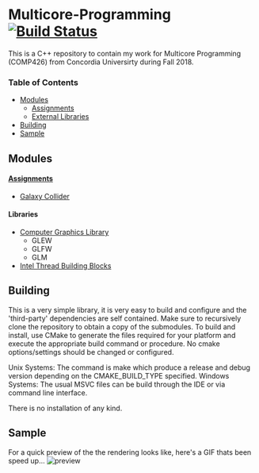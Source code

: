 # Multicore-Programming [![Build Status](https://travis-ci.com/prince-chrismc/Multicore-Programming.svg?branch=master)](https://travis-ci.com/prince-chrismc/Multicore-Programming)
This is a C++ repository to contain my work for Multicore Programming (COMP426) from Concordia Universirty during Fall 2018.

### Table of Contents
- [Modules](#Modules)
   - [Assignments](#Assignments)
   - [External Libraries](#Libraries)
- [Building](#Building)
- [Sample](#Sample)
  
## Modules
#### [Assignments](https://github.com/prince-chrismc/Multicore-Programming/tree/master/Assignments)
- [Galaxy Collider](https://github.com/prince-chrismc/Multicore-Programming/tree/master/Assignments/Galaxy-Collider)

#### Libraries
- [Computer Graphics Library](https://github.com/prince-chrismc/Computer-Graphics-Libraries)
   - GLEW
   - GLFW
   - GLM
- [Intel Thread Building Blocks](https://github.com/prince-chrismc/tbb)

## Building
This is a very simple library, it is very easy to build and configure and the 'third-party' dependencies are self contained. Make sure to recursively clone the repository to obtain a copy of the submodules. To build and install, use CMake to generate the files required for your platform and execute the appropriate build command or procedure. No cmake options/settings should be changed or configured.

Unix Systems: The command is make which produce a release and debug version depending on the CMAKE_BUILD_TYPE specified.
Windows Systems: The usual MSVC files can be build through the IDE or via command line interface.

There is no installation of any kind.

## Sample
For a quick preview of the the rendering looks like, here's a GIF thats been speed up...
![preview](https://github.com/prince-chrismc/Multicore-Programming/blob/master/Docs/20181021_131943_1_1.gif?raw=true)
